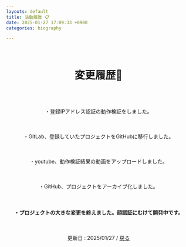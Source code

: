```yaml
---
layouts: default
title: 活動履歴 📋
date: 2025-01-27 17:09:33 +0900
categories: biography

---
```


<br />

<div style="text-align: center;">
<h1>変更履歴🗾</h1>
<br />
　<p>・登録IPアドレス認証の動作検証をしました。</p>
　<p>・GitLab、登録していたプロジェクトをGitHubに移行しました。</p>
　<p>・youtube、動作検証結果の動画をアップロードしました。</p>
　<p>・GitHub、プロジェクトをアーカイブ化しました。</p>
<br />  
  <h4>・プロジェクトの大きな変更を終えました。顔認証にむけて開発中です。</h4>
<br />
  <p>更新日 : 2025/01/27 / <a href="https://takkii.github.io/">戻る</a></p>
</div>

